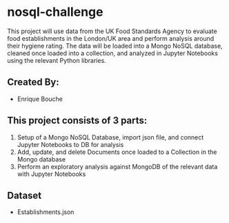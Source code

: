 # nosql-challenge

This project will use data from the UK Food Standards Agency to evaluate food establishments in the London/UK area and perform analysis around their hygiene rating. The data will be loaded into a Mongo NoSQL database, cleaned once loaded into a collection, and analyzed in Jupyter Notebooks using the relevant Python libraries. 


## Created By:
  
- Enrique Bouche
  

## This project consists of 3 parts:
1. Setup of a Mongo NoSQL Database, import json file, and connect Jupyter Notebooks to DB for analysis
2. Add, update, and delete Documents once loaded to a Collection in the Mongo database
3. Perform an exploratory analysis against MongoDB of the relevant data with Jupyter Notebooks

  
## Dataset

- Establishments.json
